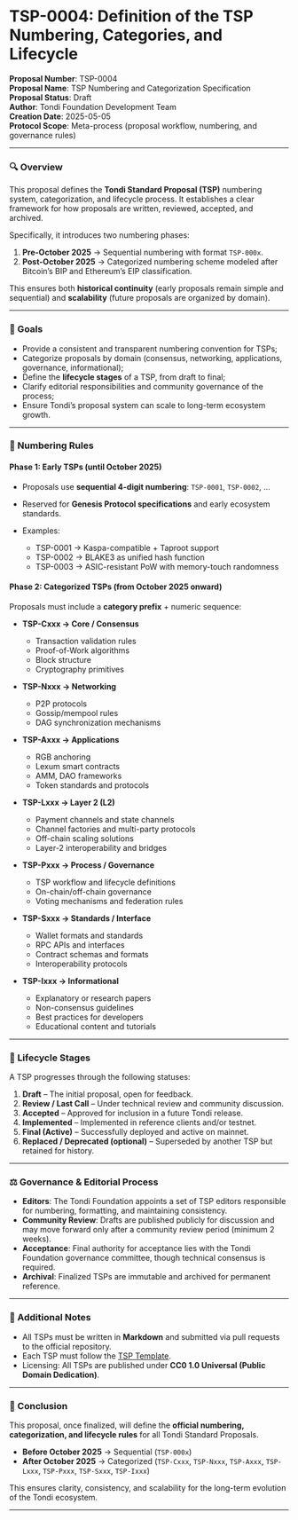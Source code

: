 # **TSP-0004**: Definition of the TSP Numbering, Categories, and Lifecycle

**Proposal Number**: TSP-0004  
**Proposal Name**: TSP Numbering and Categorization Specification  
**Proposal Status**: Draft  
**Author**: Tondi Foundation Development Team  
**Creation Date**: 2025-05-05  
**Protocol Scope**: Meta-process (proposal workflow, numbering, and governance rules)  

---

### 🔍 Overview

This proposal defines the **Tondi Standard Proposal (TSP)** numbering system, categorization, and lifecycle process. It establishes a clear framework for how proposals are written, reviewed, accepted, and archived.

Specifically, it introduces two numbering phases:

1. **Pre-October 2025** → Sequential numbering with format `TSP-000x`.
2. **Post-October 2025** → Categorized numbering scheme modeled after Bitcoin’s BIP and Ethereum’s EIP classification.

This ensures both **historical continuity** (early proposals remain simple and sequential) and **scalability** (future proposals are organized by domain).

---

### 🎯 Goals

* Provide a consistent and transparent numbering convention for TSPs;
* Categorize proposals by domain (consensus, networking, applications, governance, informational);
* Define the **lifecycle stages** of a TSP, from draft to final;
* Clarify editorial responsibilities and community governance of the process;
* Ensure Tondi’s proposal system can scale to long-term ecosystem growth.

---

### 🔢 Numbering Rules

#### **Phase 1: Early TSPs (until October 2025)**

* Proposals use **sequential 4-digit numbering**: `TSP-0001`, `TSP-0002`, …
* Reserved for **Genesis Protocol specifications** and early ecosystem standards.
* Examples:

  * TSP-0001 → Kaspa-compatible + Taproot support
  * TSP-0002 → BLAKE3 as unified hash function
  * TSP-0003 → ASIC-resistant PoW with memory-touch randomness

#### **Phase 2: Categorized TSPs (from October 2025 onward)**

Proposals must include a **category prefix** + numeric sequence:

* **TSP-Cxxx → Core / Consensus**

  * Transaction validation rules
  * Proof-of-Work algorithms
  * Block structure
  * Cryptography primitives

* **TSP-Nxxx → Networking**

  * P2P protocols
  * Gossip/mempool rules
  * DAG synchronization mechanisms

* **TSP-Axxx → Applications**

  * RGB anchoring
  * Lexum smart contracts
  * AMM, DAO frameworks
  * Token standards and protocols

* **TSP-Lxxx → Layer 2 (L2)**

  * Payment channels and state channels
  * Channel factories and multi-party protocols
  * Off-chain scaling solutions
  * Layer-2 interoperability and bridges

* **TSP-Pxxx → Process / Governance**

  * TSP workflow and lifecycle definitions
  * On-chain/off-chain governance
  * Voting mechanisms and federation rules

* **TSP-Sxxx → Standards / Interface**

  * Wallet formats and standards
  * RPC APIs and interfaces
  * Contract schemas and formats
  * Interoperability protocols

* **TSP-Ixxx → Informational**

  * Explanatory or research papers
  * Non-consensus guidelines
  * Best practices for developers
  * Educational content and tutorials

---

### 🔄 Lifecycle Stages

A TSP progresses through the following statuses:

1. **Draft** – The initial proposal, open for feedback.
2. **Review / Last Call** – Under technical review and community discussion.
3. **Accepted** – Approved for inclusion in a future Tondi release.
4. **Implemented** – Implemented in reference clients and/or testnet.
5. **Final (Active)** – Successfully deployed and active on mainnet.
6. **Replaced / Deprecated (optional)** – Superseded by another TSP but retained for history.

---

### ⚖️ Governance & Editorial Process

* **Editors**: The Tondi Foundation appoints a set of TSP editors responsible for numbering, formatting, and maintaining consistency.
* **Community Review**: Drafts are published publicly for discussion and may move forward only after a community review period (minimum 2 weeks).
* **Acceptance**: Final authority for acceptance lies with the Tondi Foundation governance committee, though technical consensus is required.
* **Archival**: Finalized TSPs are immutable and archived for permanent reference.

---

### 📝 Additional Notes

* All TSPs must be written in **Markdown** and submitted via pull requests to the official repository.
* Each TSP must follow the [TSP Template](./TSP-TEMPLATE.md).
* Licensing: All TSPs are published under **CC0 1.0 Universal (Public Domain Dedication)**.

---

### 📌 Conclusion

This proposal, once finalized, will define the **official numbering, categorization, and lifecycle rules** for all Tondi Standard Proposals.

* **Before October 2025** → Sequential (`TSP-000x`)
* **After October 2025** → Categorized (`TSP-Cxxx`, `TSP-Nxxx`, `TSP-Axxx`, `TSP-Lxxx`, `TSP-Pxxx`, `TSP-Sxxx`, `TSP-Ixxx`)

This ensures clarity, consistency, and scalability for the long-term evolution of the Tondi ecosystem.

---